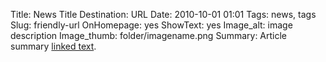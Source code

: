 Title: News Title 
Destination: URL
Date: 2010-10-01 01:01 
Tags: news, tags 
Slug: friendly-url 
OnHomepage: yes
ShowText: yes
Image_alt: image description
Image_thumb: folder/imagename.png
Summary: Article summary [linked text](http://www.google.com).
